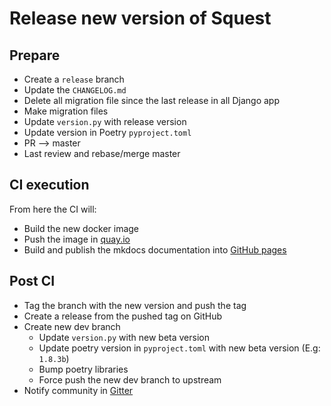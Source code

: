 # Release new version of Squest

## Prepare

- Create a `release` branch
- Update the `CHANGELOG.md`
- Delete all migration file since the last release in all Django app
- Make migration files
- Update `version.py` with release version
- Update version in Poetry `pyproject.toml`
- PR --> master
- Last review and rebase/merge master

## CI execution

From here the CI will:

- Build the new docker image
- Push the image in [quay.io](https://quay.io/repository/hewlettpackardenterprise/squest)
- Build and publish the mkdocs documentation into [GitHub pages](https://hewlettpackard.github.io/squest/latest/)


## Post CI

- Tag the branch with the new version and push the tag
- Create a release from the pushed tag on GitHub
- Create new dev branch
  - Update `version.py` with new beta version
  - Update poetry version in `pyproject.toml` with new beta version (E.g: `1.8.3b`)
  - Bump poetry libraries
  - Force push the new dev branch to upstream
- Notify community in [Gitter](https://gitter.im/HewlettPackard/squest)
